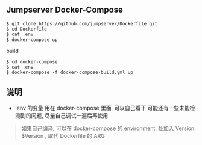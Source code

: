 ## Jumpserver Docker-Compose

```
$ git clone https://github.com/jumpserver/Dockerfile.git
$ cd Dockerfile
$ cat .env
$ docker-compose up
```

build
```
$ cd docker-compose
$ cat .env
$ docker-compose -f docker-compose-build.yml up
```
## 说明

- .env 的变量 用在 docker-compose 里面, 可以自己看下
可能还有一些未能检测到的问题, 尽量自己调试一遍后再使用

> 如果自己编译, 可以在 docker-compose 的 environment: 处加入 Version: $Version , 取代 Dockerfile 的 ARG
